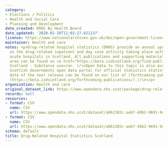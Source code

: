 ```yaml
---
category:
- Elections / Politics
- Health and Social Care
- Planning and Development
date_created: DRHS By Health Board
date_updated: '2020-02-28T11:02:27.821137'
license: https://www.nationalarchives.gov.uk/doc/open-government-licence/version/3/
maintainer: Health and care
notes: <p>Drug-related hospital statistics (DRHS) provide an annual update to figures
  on the drug-related inpatient and day case activity taking place within general
  acute hospitals in Scotland. All publications and supporting material to this topic
  area can be found on <a href="https://beta.isdscotland.org/find-publications-and-data/lifestyle-and-behaviours/substance-use/">ISD
  Scotland - Substance use</a>. \r\nOpen Data to this topic is also available on the
  Scottish Governments open data portal for official statistics statistics.gov.scot.\r\nThe
  date of the next release can be found on our list of [forthcoming publications]
  (https://beta.isdscotland.org/forthcoming-publications/).\r\n</p>
organization: Health and care
original_dataset_link: https://www.opendata.nhs.scot/package/drug-related-hospital-statistics-scotland
records: null
resources:
- format: CSV
  name: CSV
  url: https://www.opendata.nhs.scot/dataset/a961302c-aeb7-49b2-9691-9d3da82ca0d9/resource/cdd2e229-9955-4d2a-8c9f-d9bc091a602d/download/open-datadrug_related_hospital_stays_healthboard.csv
- format: CSV
  name: CSV
  url: https://www.opendata.nhs.scot/dataset/a961302c-aeb7-49b2-9691-9d3da82ca0d9/resource/46f9d70b-8517-4af3-b65e-dbcd13dfa388/download/open-datadrug_related_hospital_stays_council.csv
schema: default
title: Drug-Related Hospital Statistics Scotland
---
```

